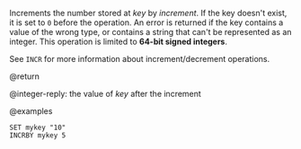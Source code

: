 Increments the number stored at _key_ by _increment_.
If the key doesn't exist, it is set to `0` before the operation.
An error is returned if the key contains a value of the wrong type, or contains a string that can't be represented as an integer.
This operation is limited to **64-bit signed integers**.

See `INCR` for more information about increment/decrement operations.

@return

@integer-reply: the value of _key_ after the increment

@examples

```cli
SET mykey "10"
INCRBY mykey 5
```
